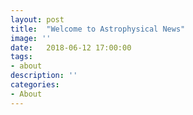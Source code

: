 ```yaml
---
layout: post
title:  "Welcome to Astrophysical News"
image: ''
date:   2018-06-12 17:00:00
tags:
- about
description: ''
categories:
- About
---
```


